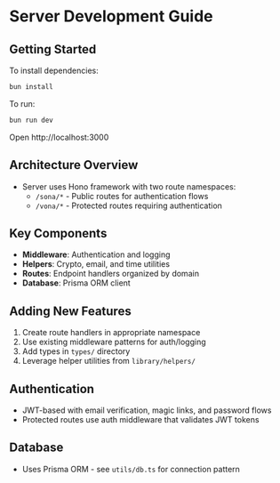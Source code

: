 # Server Development Guide

## Getting Started

To install dependencies:
```sh
bun install
```

To run:
```sh
bun run dev
```

Open http://localhost:3000

## Architecture Overview
- Server uses Hono framework with two route namespaces:
  - `/sona/*` - Public routes for authentication flows
  - `/vona/*` - Protected routes requiring authentication

## Key Components
- **Middleware**: Authentication and logging
- **Helpers**: Crypto, email, and time utilities
- **Routes**: Endpoint handlers organized by domain
- **Database**: Prisma ORM client

## Adding New Features
1. Create route handlers in appropriate namespace
2. Use existing middleware patterns for auth/logging
3. Add types in `types/` directory
4. Leverage helper utilities from `library/helpers/`

## Authentication
- JWT-based with email verification, magic links, and password flows
- Protected routes use auth middleware that validates JWT tokens

## Database
- Uses Prisma ORM - see `utils/db.ts` for connection pattern